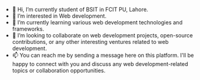 - 👋 Hi, I’m currently student of BSIT in FCIT PU, Lahore.
- 👀 I’m interested in Web development.
- 🌱 I’m currently learning various web development technologies and frameworks. 
- 💞️ I’m looking to collaborate on web development projects, open-source contributions, or any other interesting ventures related to web development.
- 📫  You can reach me by sending a message here on this platform. I'll be happy to connect with you and discuss any web development-related topics or collaboration opportunities.

<!---
HumaBajwa46/HumaBajwa46 is a ✨ special ✨ repository because its `README.md` (this file) appears on your GitHub profile.
You can click the Preview link to take a look at your changes.
--->
